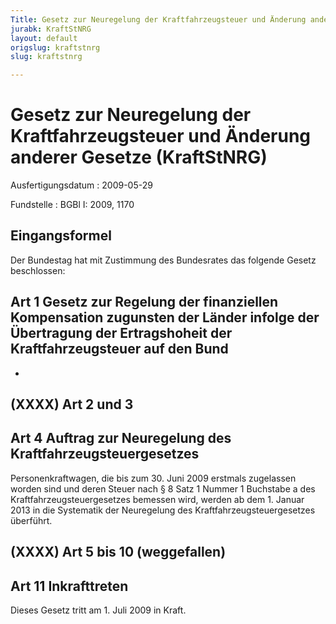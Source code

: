 ```yaml
---
Title: Gesetz zur Neuregelung der Kraftfahrzeugsteuer und Änderung anderer Gesetze
jurabk: KraftStNRG
layout: default
origslug: kraftstnrg
slug: kraftstnrg

---
```


# Gesetz zur Neuregelung der Kraftfahrzeugsteuer und Änderung anderer Gesetze (KraftStNRG)

Ausfertigungsdatum
:   2009-05-29

Fundstelle
:   BGBl I: 2009, 1170

## Eingangsformel

Der Bundestag hat mit Zustimmung des Bundesrates das folgende Gesetz
beschlossen:

## Art 1 Gesetz zur Regelung der finanziellen Kompensation zugunsten der Länder infolge der Übertragung der Ertragshoheit der Kraftfahrzeugsteuer auf den Bund

-

## (XXXX) Art 2 und 3

## Art 4 Auftrag zur Neuregelung des Kraftfahrzeugsteuergesetzes

Personenkraftwagen, die bis zum 30. Juni 2009 erstmals zugelassen
worden sind und deren Steuer nach § 8 Satz 1 Nummer 1 Buchstabe a des
Kraftfahrzeugsteuergesetzes bemessen wird, werden ab dem 1. Januar
2013 in die Systematik der Neuregelung des Kraftfahrzeugsteuergesetzes
überführt.

## (XXXX) Art 5 bis 10 (weggefallen)

## Art 11 Inkrafttreten

Dieses Gesetz tritt am 1. Juli 2009 in Kraft.

